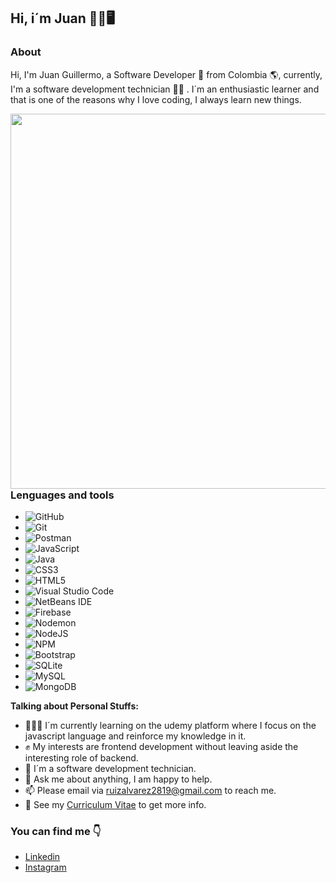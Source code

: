 ## Hi, i´m Juan 👨‍💻🖥️

### About 
<p>Hi, I'm Juan Guillermo, a Software Developer 🤍 from Colombia 🌎, currently, I'm a software development technician 👨‍🎓 . I´m an enthusiastic learner and that is one of the reasons why I love coding, I always learn new things.</p>


<img align="right" src="https://i.imgur.com/MvMxQ1a.gif" width="600"> 

### Lenguages and tools
<p align="center">
  
- ![GitHub](https://img.shields.io/badge/github-%23121011.svg?style=for-the-badge&logo=github&logoColor=white)
- ![Git](https://img.shields.io/badge/git-%23F05033.svg?style=for-the-badge&logo=git&logoColor=white)
- ![Postman](https://img.shields.io/badge/Postman-FF6C37?style=for-the-badge&logo=postman&logoColor=white)
- ![JavaScript](https://img.shields.io/badge/javascript-%23323330.svg?style=for-the-badge&logo=javascript&logoColor=%23F7DF1E)
- ![Java](https://img.shields.io/badge/java-%23ED8B00.svg?style=for-the-badge&logo=openjdk&logoColor=white)
- ![CSS3](https://img.shields.io/badge/css3-%231572B6.svg?style=for-the-badge&logo=css3&logoColor=white)
- ![HTML5](https://img.shields.io/badge/html5-%23E34F26.svg?style=for-the-badge&logo=html5&logoColor=white)
- ![Visual Studio Code](https://img.shields.io/badge/Visual%20Studio%20Code-0078d7.svg?style=for-the-badge&logo=visual-studio-code&logoColor=white)
- ![NetBeans IDE](https://img.shields.io/badge/NetBeansIDE-1B6AC6.svg?style=for-the-badge&logo=apache-netbeans-ide&logoColor=white)
- ![Firebase](https://img.shields.io/badge/firebase-%23039BE5.svg?style=for-the-badge&logo=firebase)
- ![Nodemon](https://img.shields.io/badge/NODEMON-%23323330.svg?style=for-the-badge&logo=nodemon&logoColor=%BBDEAD)
- ![NodeJS](https://img.shields.io/badge/node.js-6DA55F?style=for-the-badge&logo=node.js&logoColor=white)
- ![NPM](https://img.shields.io/badge/NPM-%23CB3837.svg?style=for-the-badge&logo=npm&logoColor=white)
- ![Bootstrap](https://img.shields.io/badge/bootstrap-%238511FA.svg?style=for-the-badge&logo=bootstrap&logoColor=white)
- ![SQLite](https://img.shields.io/badge/sqlite-%2307405e.svg?style=for-the-badge&logo=sqlite&logoColor=white)
- ![MySQL](https://img.shields.io/badge/mysql-%2300f.svg?style=for-the-badge&logo=mysql&logoColor=white)
- ![MongoDB](https://img.shields.io/badge/MongoDB-%234ea94b.svg?style=for-the-badge&logo=mongodb&logoColor=white)
</p>

**Talking about Personal Stuffs:**

- 👨🏽‍💻 I´m currently learning on the udemy platform where I focus on the javascript language and reinforce my knowledge in it.
- ✊ My interests are frontend development without leaving aside the interesting role of backend.
- 💼 I´m a software development technician.
- 💬 Ask me about anything, I am happy to help.
- 📫 Please email via ruizalvarez2819@gmail.com to reach me.
- 📝 See my [Curriculum Vitae](https://calm-bienenstitch-c46215.netlify.app/) to get more info.


### You can find me 👇 
- [Linkedin](https://www.linkedin.com/in/juan-guillermo-ruiz-alvarez-9733981b2/)
- [Instagram](https://www.instagram.com/juan.gkr/?utm_source=qr&igshid=MzNlNGNkZWQ4Mg%3D%3D)



<!--
**JuanGuillermoR/JuanGuillermoR** is a ✨ _special_ ✨ repository because its `README.md` (this file) appears on your GitHub profile.

Here are some ideas to get you started:

- 🔭 I’m currently working on ...
- 🌱 I’m currently learning ...
- 👯 I’m looking to collaborate on ...
- 🤔 I’m looking for help with ...
- 💬 Ask me about ...
- 📫 How to reach me: ...
- 😄 Pronouns: ...
- ⚡ Fun fact: ...
-->
